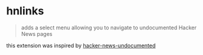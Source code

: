 
# hnlinks

> adds a select menu allowing you to navigate to undocumented Hacker News pages

this extension was inspired by [hacker-news-undocumented](https://github.com/minimaxir/hacker-news-undocumented)